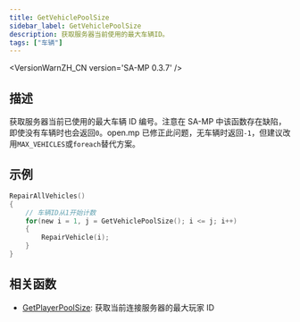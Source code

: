 ```yaml
---
title: GetVehiclePoolSize
sidebar_label: GetVehiclePoolSize
description: 获取服务器当前使用的最大车辆ID。
tags: ["车辆"]
---
```


<VersionWarnZH_CN version='SA-MP 0.3.7' />

## 描述

获取服务器当前已使用的最大车辆 ID 编号。注意在 SA-MP 中该函数存在缺陷，即使没有车辆时也会返回`0`。open.mp 已修正此问题，无车辆时返回`-1`，但建议改用`MAX_VEHICLES`或`foreach`替代方案。

## 示例

```c
RepairAllVehicles()
{
    // 车辆ID从1开始计数
    for(new i = 1, j = GetVehiclePoolSize(); i <= j; i++)
    {
        RepairVehicle(i);
    }
}
```

## 相关函数

- [GetPlayerPoolSize](GetPlayerPoolSize): 获取当前连接服务器的最大玩家 ID
